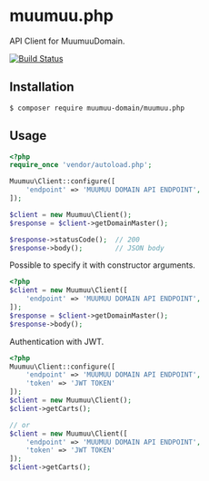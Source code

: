 # muumuu.php

API Client for MuumuuDomain.

[![Build Status](https://travis-ci.org/pepabo/muumuu.php.svg?branch=master)](https://travis-ci.org/pepabo/muumuu.php)

## Installation

```console
$ composer require muumuu-domain/muumuu.php
```

## Usage

```php
<?php
require_once 'vendor/autoload.php';

Muumuu\Client::configure([
    'endpoint' => 'MUUMUU DOMAIN API ENDPOINT',
]);

$client = new Muumuu\Client();
$response = $client->getDomainMaster();

$response->statusCode();  // 200
$response->body();        // JSON body
```

Possible to specify it with constructor arguments.

```php
<?php
$client = new Muumuu\Client([
    'endpoint' => 'MUUMUU DOMAIN API ENDPOINT',
]);
$response = $client->getDomainMaster();
$response->body();
```

Authentication with JWT.

```php
<?php
Muumuu\Client::configure([
    'endpoint' => 'MUUMUU DOMAIN API ENDPOINT',
    'token' => 'JWT TOKEN'
]);
$client = new Muumuu\Client();
$client->getCarts();

// or
$client = new Muumuu\Client([
    'endpoint' => 'MUUMUU DOMAIN API ENDPOINT',
    'token' => 'JWT TOKEN'
]);
$client->getCarts();
```
